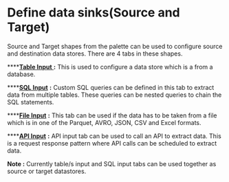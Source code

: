# Define data sinks\(Source and Target\)

Source and Target shapes from the palette can be used to configure source and destination data stores. There are 4 tabs in these shapes.

\*\*\*\*[**Table Input** ](https://app.gitbook.com/@dv-TestingWhizPro/s/docs/flows/untitled-1/input-data-source/input-table-s-from-database)**:** This is used to configure a data store which is a from a database.

\*\*\*\*[**SQL Input**](https://docs.TestingWhizPro.io/untitled-1/input-data-source/input-sql-data) **:** Custom SQL queries can be defined in this tab to extract data from multiple tables. These queries can be nested queries to chain the SQL statements.

\*\*\*\*[**File Input**](https://app.gitbook.com/@dv-TestingWhizPro/s/docs/flows/untitled-1/input-data-source/input-files/csv) **:** This tab can be used if the data has to be taken from a file which is in one of the Parquet, AVRO, JSON, CSV and Excel formats.

\*\*\*\*[**API Input**](https://app.gitbook.com/@dv-TestingWhizPro/s/docs/~/drafts/-MWDdJCn7MseECKQbjcr/flows/untitled-1/input-data-source/api-source) **:** API input tab can be used to call an API to extract data. This is a request response pattern where API calls can be scheduled to extract data.

**Note :** Currently table/s input and SQL input tabs can be used together as source or target datastores.

